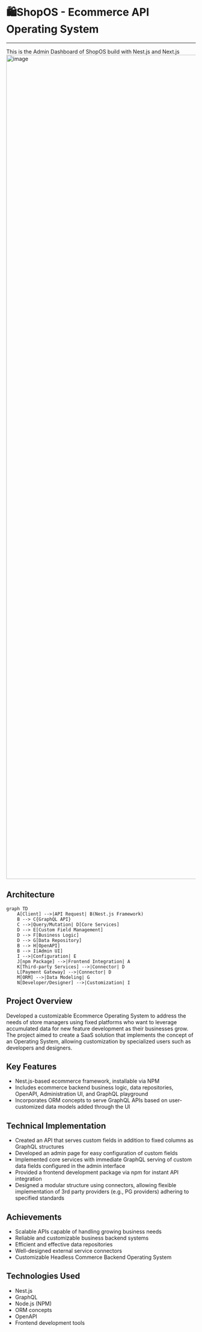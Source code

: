# 🛍️ShopOS - Ecommerce API Operating System

---
This is the Admin Dashboard of ShopOS build with Nest.js and Next.js
<img width="2185" alt="image" src="https://github.com/user-attachments/assets/fb290798-5db1-4539-9ae9-a663bcb15bf5">

## Architecture
```mermaid
graph TD
    A[Client] -->|API Request| B(Nest.js Framework)
    B --> C{GraphQL API}
    C -->|Query/Mutation| D[Core Services]
    D --> E[Custom Field Management]
    D --> F[Business Logic]
    D --> G[Data Repository]
    B --> H[OpenAPI]
    B --> I[Admin UI]
    I -->|Configuration| E
    J[npm Package] -->|Frontend Integration| A
    K[Third-party Services] -->|Connector| D
    L[Payment Gateway] -->|Connector| D
    M[ORM] -->|Data Modeling| G
    N[Developer/Designer] -->|Customization| I
```

## Project Overview
Developed a customizable Ecommerce Operating System to address the needs of store managers using fixed platforms who want to leverage accumulated data for new feature development as their businesses grow. The project aimed to create a SaaS solution that implements the concept of an Operating System, allowing customization by specialized users such as developers and designers.

## Key Features
- Nest.js-based ecommerce framework, installable via NPM
- Includes ecommerce backend business logic, data repositories, OpenAPI, Administration UI, and GraphQL playground
- Incorporates ORM concepts to serve GraphQL APIs based on user-customized data models added through the UI

## Technical Implementation
- Created an API that serves custom fields in addition to fixed columns as GraphQL structures
- Developed an admin page for easy configuration of custom fields
- Implemented core services with immediate GraphQL serving of custom data fields configured in the admin interface
- Provided a frontend development package via npm for instant API integration
- Designed a modular structure using connectors, allowing flexible implementation of 3rd party providers (e.g., PG providers) adhering to specified standards

## Achievements
- Scalable APIs capable of handling growing business needs
- Reliable and customizable business backend systems
- Efficient and effective data repositories
- Well-designed external service connectors
- Customizable Headless Commerce Backend Operating System

## Technologies Used
- Nest.js
- GraphQL
- Node.js (NPM)
- ORM concepts
- OpenAPI
- Frontend development tools
